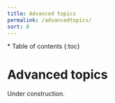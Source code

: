 ```yaml
---
title: Advanced topics
permalink: /advancedtopics/
sort: 8
---
```


<div id="toc-wrapper" markdown="1">
* Table of contents
{:toc}
</div>


# Advanced topics

Under construction.

